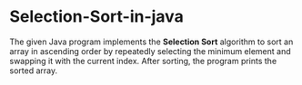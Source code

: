 # Selection-Sort-in-java
The given Java program implements the **Selection Sort** algorithm to sort an array in ascending order by repeatedly selecting the minimum element and swapping it with the current index. After sorting, the program prints the sorted array.
